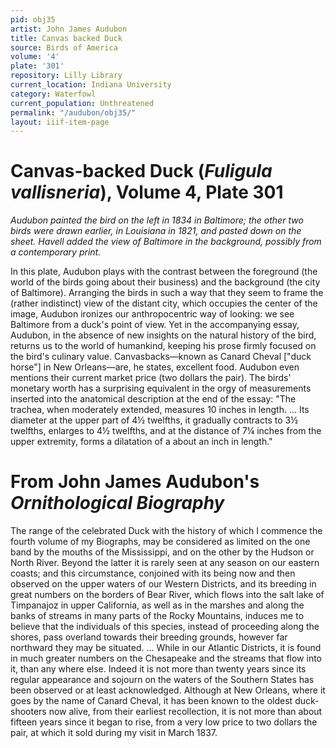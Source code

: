 ```yaml
---
pid: obj35
artist: John James Audubon
title: Canvas backed Duck
source: Birds of America
volume: '4'
plate: '301'
repository: Lilly Library
current_location: Indiana University
category: Waterfowl
current_population: Unthreatened
permalink: "/audubon/obj35/"
layout: iiif-item-page
---
```


# Canvas-backed Duck (_Fuligula vallisneria_), Volume 4, Plate 301

_Audubon painted the bird on the left in 1834 in Baltimore; the other two birds were drawn earlier, in Louisiana in 1821, and pasted down on the sheet. Havell added the view of Baltimore in the background, possibly from a contemporary print._

In this plate, Audubon plays with the contrast between the foreground (the world of the birds going about their business) and the background (the city of Baltimore). Arranging the birds in such a way that they seem to frame the (rather indistinct) view of the distant city, which occupies the center of the image, Audubon ironizes our anthropocentric way of looking: we see Baltimore from a duck's point of view. Yet in the accompanying essay, Audubon, in the absence of new insights on the natural history of the bird, returns us to the world of humankind, keeping his prose firmly focused on the bird's culinary value. Canvasbacks—known as Canard Cheval ["duck horse"] in New Orleans—are, he states, excellent food. Audubon even mentions their current market price (two dollars the pair). The birds' monetary worth has a surprising equivalent in the orgy of measurements inserted into the anatomical description at the end of the essay: "The trachea, when moderately extended, measures 10 inches in length. ... Its diameter at the upper part of 4½ twelfths, it gradually contracts to 3½ twelfths, enlarges to 4½ twelfths, and at the distance of 7¼ inches from the upper extremity, forms a dilatation of a about an inch in length."

# From John James Audubon's _Ornithological Biography_

The range of the celebrated Duck with the history of which I commence the fourth volume of my Biographs, may be considered as limited on the one band by the mouths of the Mississippi, and on the other by the Hudson or North River. Beyond the latter it is rarely seen at any season on our eastern coasts; and this circumstance, conjoined with its being now and then observed on the upper waters of our Western Districts, and its breeding in great numbers on the borders of Bear River, which flows into the salt lake of Timpanajoz in upper California, as well as in the marshes and along the banks of streams in many parts of the Rocky Mountains, induces me to believe that the individuals of this species, instead of proceeding along the shores, pass overland towards their breeding grounds, however far northward they may be situated. ... While in our Atlantic Districts, it is found in much greater numbers on the Chesapeake and the streams that flow into it, than any where else. Indeed it is not more than twenty years since its regular appearance and sojourn on the waters of the Southern States has been observed or at least acknowledged. Although at New Orleans, where it goes by the name of Canard Cheval, it has been known to the oldest duck-shooters now alive, from their earliest recollection, it is not more than about fifteen years since it began to rise, from a very low price to two dollars the pair, at which it sold during my visit in March 1837.